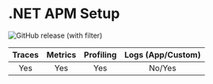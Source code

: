 # .NET APM Setup

![GitHub release (with filter)](https://img.shields.io/github/v/release/middleware-labs/dotnet-plugin)

|  Traces  |  Metrics  |  Profiling  |  Logs (App/Custom)  |
|:--------:|:---------:|:-----------:|:-------------------:|
|   Yes    |    Yes    |     Yes     |       No/Yes        |
